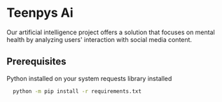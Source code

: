 # Teenpys Ai
Our artificial intelligence project offers a solution that focuses on mental health by analyzing users' interaction with social media content.


## Prerequisites

Python installed on your system
requests library installed 
```bash
  python -m pip install -r requirements.txt

```
